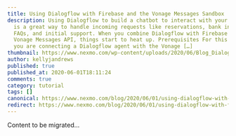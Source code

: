 ```yaml
---
title: Using Dialogflow with Firebase and the Vonage Messages Sandbox
description: Using Dialogflow to build a chatbot to interact with your customer
  is a great way to handle incoming requests like reservations, bank inquiries,
  FAQs, and initial support. When you combine Dialogflow with Firebase and
  Vonage Messages API, things start to heat up. Prerequisites For this tutorial,
  you are connecting a Dialogflow agent with the Vonage […]
thumbnail: https://www.nexmo.com/wp-content/uploads/2020/06/Blog_Dialogflow-Firebase_Messaging_1200x600.png
author: kellyjandrews
published: true
published_at: 2020-06-01T18:11:24
comments: true
category: tutorial
tags: []
canonical: https://www.nexmo.com/blog/2020/06/01/using-dialogflow-with-firebase-and-the-vonage-messages-sandbox-dr
redirect: https://www.nexmo.com/blog/2020/06/01/using-dialogflow-with-firebase-and-the-vonage-messages-sandbox-dr
---
```

Content to be migrated...